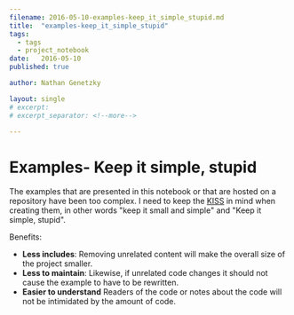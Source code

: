 ```yaml
---
filename: 2016-05-10-examples-keep_it_simple_stupid.md
title:  "examples-keep_it_simple_stupid"
tags:
  - tags
  - project_notebook
date:   2016-05-10
published: true

author: Nathan Genetzky

layout: single
# excerpt:
# excerpt_separator: <!--more-->

---
```



# Examples- Keep it simple, stupid

The examples that are presented in this notebook or that are hosted on a repository
have been too complex. I need to keep the [KISS][wp1] in mind when creating them,
in other words "keep it small and simple" and "Keep it simple, stupid".

Benefits: 
- **Less includes**:
Removing unrelated content will make the overall size of the project smaller.
- **Less to maintain**:
Likewise, if unrelated code changes it should not cause the example to have to be
rewritten.
- **Easier to understand**
Readers of the code or notes about the code will not be intimidated by the amount
of code.

[wp1]: https://en.wikipedia.org/wiki/KISS_principle
